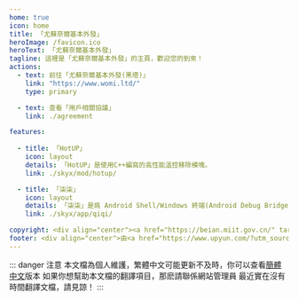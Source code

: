 ```yaml
---
home: true
icon: home
title: 「尤蘇奈爾基本外發」
heroImage: /favicon.ico
heroText: 「尤蘇奈爾基本外發」
tagline: 這裡是「尤蘇奈爾基本外發」的主頁，歡迎您的到來！
actions:
  - text: 前往「尤蘇奈爾基本外發(黑塔)」
    link: "https://www.womi.ltd/"
    type: primary

  - text: 查看「用戶相關協議」
    link: ./agreement

features:
  
  - title: 「HotUP」
    icon: layout
    details: 「HotUP」是使用C++編寫的高性能溫控移除模塊。
    link: ./skyx/mod/hotup/

  - title: 「柒柒」
    icon: layout
    details: 「柒柒」是爲 Android Shell/Windows 終端(Android Debug Bridge) 編寫的可以使用指令來顯示 Toast/通知/常駐通知 的應用。
    link: ./skyx/app/qiqi/

copyright: <div align="center"><a href="https://beian.miit.gov.cn/" target="_blank">鲁ICP备2023014368号-1</a></div><div align='center'><a href='https://icp.gov.moe/?keyword=20233348' target='_blank'>萌ICP备20233348号</a></div><div align="center">Copyright ©2023-2023 <a href="mailto:Xilor@womi.ltd" target="_blank">「尤蘇奈爾·希洛爾」</a>, All Rights Reserved.</div>
footer: <div align="center">由<a href="https://www.upyun.com/?utm_source=lianmeng&utm_medium=referral" target="_blank"><img src="/upyun.png" alt="Image" width="80" height="40"></a>提供雲端服務<div/><div align="center">如果在網站內遇到「文字錯誤」或者「内容錯誤」那麼請務必向網站管理員進行反饋</div>
---
```


::: danger 注意
本文檔為個人維護，繁體中文可能更新不及時，你可以查看[簡體中文](/zh-CN/)版本
如果你想幫助本文檔的翻譯項目，那麽請聯係網站管理員
最近實在沒有時間翻譯文檔，請見諒！
:::